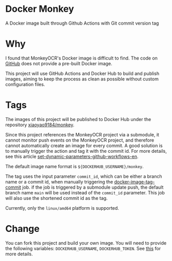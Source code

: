 # Docker Monkey

A Docker image built through Github Actions with Git commit version tag

# Why

I found that MonkeyOCR's Docker image is difficult to find.
The code on [GitHub](https://github.com/Yuliang-Liu/MonkeyOCR) does not provide a pre-built Docker image.

This project will use GitHub Actions and Docker Hub to build and publish images,
aiming to keep the process as clean as possible without custom configuration files.

# Tags

The images of this project will be published to Docker Hub under the repository [xiaoyao9184/monkey](https://hub.docker.com/r/xiaoyao9184/monkey).

Since this project references the MonkeyOCR project via a submodule, it cannot monitor push events on the MonkeyOCR project, and therefore cannot automatically create an image for every commit.
A good solution is to manually trigger the action and tag it with the commit id. For more details, see this article [set-dynamic-parameters-github-workflows-en](https://damienaicheh.github.io/github/actions/2022/01/20/set-dynamic-parameters-github-workflows-en.html).

The default image name format is `${DOCKERHUB_USERNAME}/monkey`.

The tag uses the input parameter `commit_id`,
which can be either a branch name or a commit id,
when manually triggering the [docker-image-tag-commit](./.github/workflows/docker-image-tag-commit.yml) job.
if the job is triggered by a submodule update push,
the default branch name `main` will be used instead of the `commit_id` parameter.
This job will also use the shortened commit id as the tag.

Currently, only the `linux/amd64` platform is supported.

# Change

You can fork this project and build your own image. You will need to provide the following variables: `DOCKERHUB_USERNAME`, `DOCKERHUB_TOKEN`.
See [this](https://github.com/docker/login-action#docker-hub) for more details.
